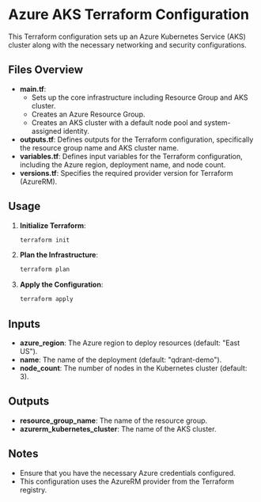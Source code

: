
# Azure AKS Terraform Configuration

This Terraform configuration sets up an Azure Kubernetes Service (AKS) cluster along with the necessary networking and security configurations.

## Files Overview

- **main.tf**: 
  - Sets up the core infrastructure including Resource Group and AKS cluster.
  - Creates an Azure Resource Group.
  - Creates an AKS cluster with a default node pool and system-assigned identity.
- **outputs.tf**: Defines outputs for the Terraform configuration, specifically the resource group name and AKS cluster name.
- **variables.tf**: Defines input variables for the Terraform configuration, including the Azure region, deployment name, and node count.
- **versions.tf**: Specifies the required provider version for Terraform (AzureRM).

## Usage

1. **Initialize Terraform**:
   ```sh
   terraform init
   ```

2. **Plan the Infrastructure**:
   ```sh
   terraform plan
   ```

3. **Apply the Configuration**:
   ```sh
   terraform apply
   ```

## Inputs

- **azure_region**: The Azure region to deploy resources (default: "East US").
- **name**: The name of the deployment (default: "qdrant-demo").
- **node_count**: The number of nodes in the Kubernetes cluster (default: 3).

## Outputs

- **resource_group_name**: The name of the resource group.
- **azurerm_kubernetes_cluster**: The name of the AKS cluster.

## Notes

- Ensure that you have the necessary Azure credentials configured.
- This configuration uses the AzureRM provider from the Terraform registry.
